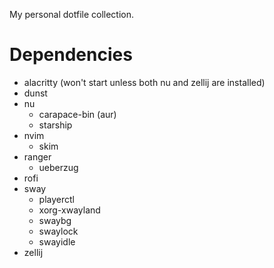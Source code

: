 My personal dotfile collection.

# Dependencies

- alacritty (won't start unless both nu and zellij are installed)
- dunst
- nu
  - carapace-bin (aur)
  - starship
- nvim
  - skim
- ranger
  - ueberzug
- rofi
- sway
  - playerctl
  - xorg-xwayland
  - swaybg
  - swaylock
  - swayidle
- zellij
